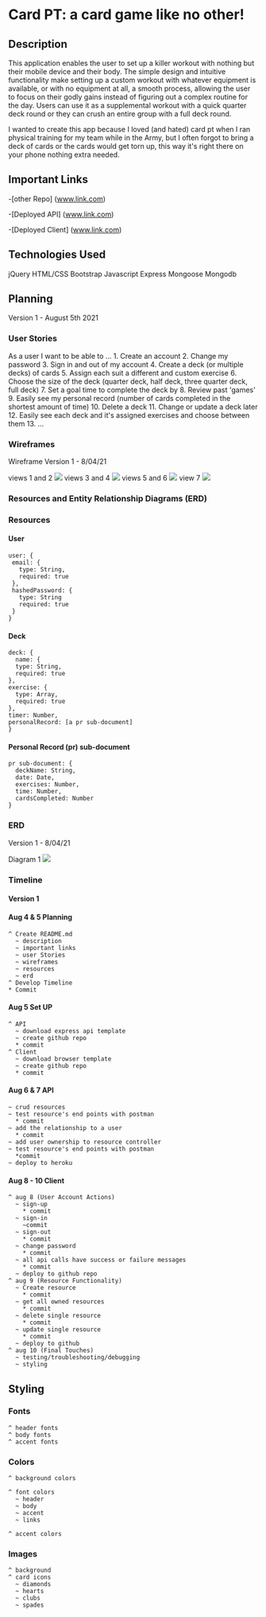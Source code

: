 # Card PT: a card game like no other!

## Description

  This application enables the user to set up a killer workout with nothing but their mobile device and their body. The simple design and intuitive functionality make setting up a custom workout with whatever equipment is available, or with no equipment at all, a smooth process, allowing the user to focus on their godly gains instead of figuring out a complex routine for the day. Users can use it as a supplemental workout with a quick quarter deck round or they can crush an entire group with a full deck round. 

  I wanted to create this app because I loved (and hated) card pt when I ran physical training for my team while in the Army, but I often forgot to bring a deck of cards or the cards would get torn up, this way it's right there on your phone nothing extra needed.

## Important Links

  -[other Repo] (www.link.com)

  -[Deployed API] (www.link.com)

  -[Deployed Client] (www.link.com)

## Technologies Used
  
  jQuery
  HTML/CSS
  Bootstrap
  Javascript
  Express
  Mongoose
  Mongodb

## Planning
  
  Version 1 - August 5th 2021

### User Stories
  As a user I want to be able to ...
      1. Create an account
      2. Change my password
      3. Sign in and out of my account
      4. Create a deck (or multiple decks) of cards
      5. Assign each suit a different and custom exercise
      6. Choose the size of the deck (quarter deck, half deck, three quarter deck, full deck)
      7. Set a goal time to complete the deck by
      8. Review past 'games'
      9. Easily see my personal record (number of cards completed in the shortest amount of time)
      10. Delete a deck
      11. Change or update a deck later
      12. Easily see each deck and it's assigned exercises and choose between them
      13. ...

### Wireframes

  Wireframe Version 1 - 8/04/21 

  views 1 and 2 ![](Images/wireframe/project-2-wireframe-pg-1and2.png)
  views 3 and 4 ![](Images/wireframe/project-2-wireframe-pg-3and4.png)
  views 5 and 6 ![](Images/wireframe/project-2-wireframe-pg-5and6.png)
  view 7 ![](Images/wireframe/project-2-wireframe-pg-7.png)

<!-- ### Unsolved Problems -->

### Resources and Entity Relationship Diagrams (ERD)

  ### Resources
  #### User
    user: {
     email: {
       type: String,
       required: true
     },
     hashedPassword: {
       type: String
       required: true
     } 
    }
  #### Deck
    deck: {
      name: {
      type: String,
      required: true
    },
    exercise: {
      type: Array,
      required: true
    },
    timer: Number,
    personalRecord: [a pr sub-document]
    }
  #### Personal Record (pr) sub-document
    pr sub-document: {
      deckName: String,
      date: Date,
      exercises: Number,
      time: Number,
      cardsCompleted: Number
    }



  ### ERD

  Version 1 - 8/04/21

  Diagram 1 ![](Images/relationship_diagram/project-2-ERD-1.png)

### Timeline
  #### Version 1
  #### Aug 4 & 5 Planning
    ^ Create README.md
      ~ description
      ~ important links
      ~ user Stories
      ~ wireframes
      ~ resources
      ~ erd
    ^ Develop Timeline
    * Commit
  #### Aug 5 Set UP
    ^ API
      ~ download express api template
      ~ create github repo
      * commit
    ^ Client
      ~ download browser template
      ~ create github repo
      * commit
   #### Aug 6 & 7 API
    ~ crud resources
    ~ test resource's end points with postman
      * commit
    ~ add the relationship to a user
      * commit
    ~ add user ownership to resource controller
    ~ test resource's end points with postman
      *commit
    ~ deploy to heroku
  #### Aug 8 - 10 Client
    ^ aug 8 (User Account Actions)
      ~ sign-up
        * commit
      ~ sign-in
        ~commit
      ~ sign-out
        * commit
      ~ change password
        * commit
      ~ all api calls have success or failure messages
        * commit
      ~ deploy to github repo
    ^ aug 9 (Resource Functionality)
      ~ Create resource 
        * commit
      ~ get all owned resources
        * commit
      ~ delete single resource
        * commit
      ~ update single resource
        * commit
      ~ deploy to github
    ^ aug 10 (Final Touches)
      ~ testing/troubleshooting/debugging
      ~ styling

## Styling
  ### Fonts
    ^ header fonts
    ^ body fonts
    ^ accent fonts


  ### Colors
    ^ background colors
     
    ^ font colors
      ~ header
      ~ body
      ~ accent
      ~ links
    
    ^ accent colors

  ### Images
    ^ background
    ^ card icons
      ~ diamonds
      ~ hearts
      ~ clubs
      ~ spades
    